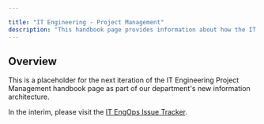 ```yaml
---

title: "IT Engineering - Project Management"
description: "This handbook page provides information about how the IT Engineering sub-department manages projects and initiatives."
---
```








## Overview

This is a placeholder for the next iteration of the IT Engineering Project Management handbook page as part of our department's new information architecture.

In the interim, please visit the [IT EngOps Issue Tracker](https://gitlab.com/gitlab-com/business-technology/engineering/operations/issue-tracker/-/issues).
